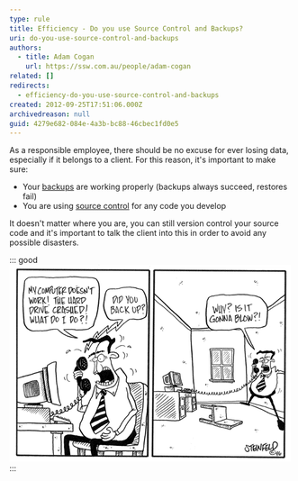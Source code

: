 ```yaml
---
type: rule
title: Efficiency - Do you use Source Control and Backups?
uri: do-you-use-source-control-and-backups
authors:
  - title: Adam Cogan
    url: https://ssw.com.au/people/adam-cogan
related: []
redirects:
  - efficiency-do-you-use-source-control-and-backups
created: 2012-09-25T17:51:06.000Z
archivedreason: null
guid: 4279e682-084e-4a3b-bc88-46cbec1fd0e5
---
```

As a responsible employee, there should be no excuse for ever losing data, especially if it belongs to a client. For this reason, it's important to make sure:

<!--endintro-->

* Your [backups](https://www.ssw.com.au/rules/rules-to-better-backups) are working properly (backups always succeed, restores fail)
* You are using [source control](/rules-to-better-version-control-with-tfs-aka-source-control) for any code you develop

It doesn't matter where you are, you can still version control your source code and it's important to talk the client into this in order to avoid any possible disasters.

::: good
![Figure: Have a backup ](Backup.gif)
:::